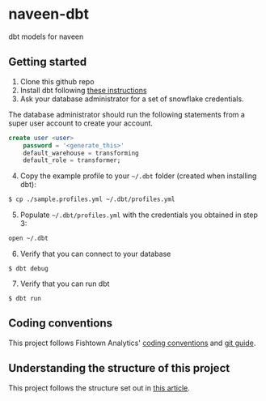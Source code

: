 # naveen-dbt

dbt models for naveen

## Getting started
1. Clone this github repo
2. Install dbt following [these instructions](https://docs.getdbt.com/docs/installation)
3. Ask your database administrator for a set of snowflake credentials.



  The database administrator should run the following statements from a super user account to create your account.
```sql
create user <user>
    password = '<generate_this>'
    default_warehouse = transforming
    default_role = transformer;
```

4. Copy the example profile to your `~/.dbt` folder (created when installing dbt):
```bash
$ cp ./sample.profiles.yml ~/.dbt/profiles.yml
```
5. Populate `~/.dbt/profiles.yml` with the credentials you obtained in step 3:
```bash
open ~/.dbt
```
6. Verify that you can connect to your database
```
$ dbt debug
```
7. Verify that you can run dbt
```
$ dbt run
```

## Coding conventions
This project follows Fishtown Analytics' [coding conventions](https://github.com/fishtown-analytics/corp/blob/master/dbt_coding_conventions.md) and [git guide](https://github.com/fishtown-analytics/corp/blob/master/git-guide.md).

## Understanding the structure of this project
This project follows the structure set out in [this article](https://discourse.getdbt.com/t/how-we-structure-our-dbt-projects/355).
